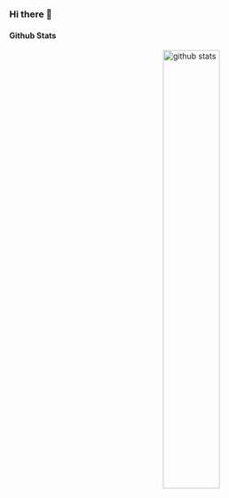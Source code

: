 ### Hi there 👋

#### Github Stats
<img src="https://github-readme-stats.vercel.app/api?username=kookabura&show_icons=true&theme=gotham" alt="github stats" width="45%" align="right"/>

<!--
**Kookabura/kookabura** is a ✨ _special_ ✨ repository because its `README.md` (this file) appears on your GitHub profile.

Here are some ideas to get you started:

- 🔭 I’m currently working on ...
- 🌱 I’m currently learning ...
- 👯 I’m looking to collaborate on ...
- 🤔 I’m looking for help with ...
- 💬 Ask me about ...
- 📫 How to reach me: ...
- 😄 Pronouns: ...
- ⚡ Fun fact: ...
-->
